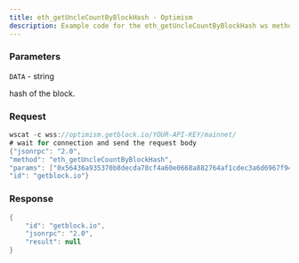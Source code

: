```yaml
---
title: eth_getUncleCountByBlockHash - Optimism
description: Example code for the eth_getUncleCountByBlockHash ws method. Сomplete guide on how to use eth_getUncleCountByBlockHash ws in GetBlock.io Web3 documentation.
---
```


### Parameters


`DATA` - string

hash of the block.

### Request

``` java
wscat -c wss://optimism.getblock.io/YOUR-API-KEY/mainnet/ 
# wait for connection and send the request body 
{"jsonrpc": "2.0",
"method": "eth_getUncleCountByBlockHash",
"params": ["0x56436a935370b8decda78cf4a60e0668a882764af1cdec3a6d6967f944f4dace"],
"id": "getblock.io"}
```

###  Response

``` java
{
    "id": "getblock.io",
    "jsonrpc": "2.0",
    "result": null
}
```

